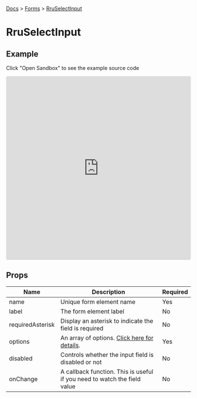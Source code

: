 [Docs](/docs) > [Forms](/docs/components/RruForm) > [RruSelectInput](/docs/components/RruSelectInput)

# RruSelectInput

## Example

Click "Open Sandbox" to see the example source code

<iframe src="https://codesandbox.io/embed/rruselectinput-b6kjs7?autoresize=1&fontsize=14&theme=dark&view=preview"
  style="width:100%; height:500px; border:0; border-radius: 4px; overflow:hidden;"
  title="RruSelectInput"
  allow="accelerometer; ambient-light-sensor; camera; encrypted-media; geolocation; gyroscope; hid; microphone; midi; payment; usb; vr; xr-spatial-tracking"
  sandbox="allow-forms allow-modals allow-popups allow-presentation allow-same-origin allow-scripts"
></iframe>

## Props

| Name             | Description                                                                         | Required |
| ---------------- | ----------------------------------------------------------------------------------- | -------- |
| name             | Unique form element name                                                            | Yes      |
| label            | The form element label                                                              | No       |
| requiredAsterisk | Display an asterisk to indicate the field is required                               | No       |
| options          | An array of options. [Click here for details](/docs/components/RruOptionsPropType). | Yes      |
| disabled         | Controls whether the input field is disabled or not                                 | No       |
| onChange         | A callback function. This is useful if you need to watch the field value            | No       |
